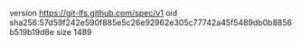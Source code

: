 version https://git-lfs.github.com/spec/v1
oid sha256:57d59f242e590f885e5c26e92962e305c77742a45f5489db0b8856b519b19d8e
size 1489
